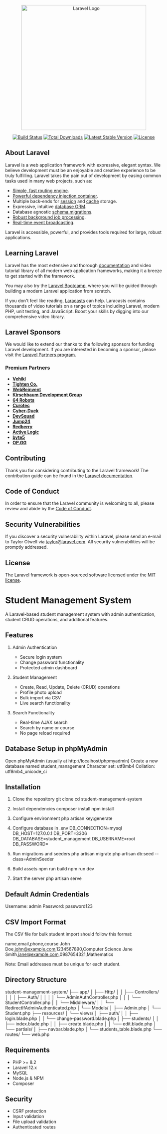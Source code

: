 <p align="center"><a href="https://laravel.com" target="_blank"><img src="https://raw.githubusercontent.com/laravel/art/master/logo-lockup/5%20SVG/2%20CMYK/1%20Full%20Color/laravel-logolockup-cmyk-red.svg" width="400" alt="Laravel Logo"></a></p>

<p align="center">
<a href="https://github.com/laravel/framework/actions"><img src="https://github.com/laravel/framework/workflows/tests/badge.svg" alt="Build Status"></a>
<a href="https://packagist.org/packages/laravel/framework"><img src="https://img.shields.io/packagist/dt/laravel/framework" alt="Total Downloads"></a>
<a href="https://packagist.org/packages/laravel/framework"><img src="https://img.shields.io/packagist/v/laravel/framework" alt="Latest Stable Version"></a>
<a href="https://packagist.org/packages/laravel/framework"><img src="https://img.shields.io/packagist/l/laravel/framework" alt="License"></a>
</p>

## About Laravel

Laravel is a web application framework with expressive, elegant syntax. We believe development must be an enjoyable and creative experience to be truly fulfilling. Laravel takes the pain out of development by easing common tasks used in many web projects, such as:

- [Simple, fast routing engine](https://laravel.com/docs/routing).
- [Powerful dependency injection container](https://laravel.com/docs/container).
- Multiple back-ends for [session](https://laravel.com/docs/session) and [cache](https://laravel.com/docs/cache) storage.
- Expressive, intuitive [database ORM](https://laravel.com/docs/eloquent).
- Database agnostic [schema migrations](https://laravel.com/docs/migrations).
- [Robust background job processing](https://laravel.com/docs/queues).
- [Real-time event broadcasting](https://laravel.com/docs/broadcasting).

Laravel is accessible, powerful, and provides tools required for large, robust applications.

## Learning Laravel

Laravel has the most extensive and thorough [documentation](https://laravel.com/docs) and video tutorial library of all modern web application frameworks, making it a breeze to get started with the framework.

You may also try the [Laravel Bootcamp](https://bootcamp.laravel.com), where you will be guided through building a modern Laravel application from scratch.

If you don't feel like reading, [Laracasts](https://laracasts.com) can help. Laracasts contains thousands of video tutorials on a range of topics including Laravel, modern PHP, unit testing, and JavaScript. Boost your skills by digging into our comprehensive video library.

## Laravel Sponsors

We would like to extend our thanks to the following sponsors for funding Laravel development. If you are interested in becoming a sponsor, please visit the [Laravel Partners program](https://partners.laravel.com).

### Premium Partners

- **[Vehikl](https://vehikl.com/)**
- **[Tighten Co.](https://tighten.co)**
- **[WebReinvent](https://webreinvent.com/)**
- **[Kirschbaum Development Group](https://kirschbaumdevelopment.com)**
- **[64 Robots](https://64robots.com)**
- **[Curotec](https://www.curotec.com/services/technologies/laravel/)**
- **[Cyber-Duck](https://cyber-duck.co.uk)**
- **[DevSquad](https://devsquad.com/hire-laravel-developers)**
- **[Jump24](https://jump24.co.uk)**
- **[Redberry](https://redberry.international/laravel/)**
- **[Active Logic](https://activelogic.com)**
- **[byte5](https://byte5.de)**
- **[OP.GG](https://op.gg)**

## Contributing

Thank you for considering contributing to the Laravel framework! The contribution guide can be found in the [Laravel documentation](https://laravel.com/docs/contributions).

## Code of Conduct

In order to ensure that the Laravel community is welcoming to all, please review and abide by the [Code of Conduct](https://laravel.com/docs/contributions#code-of-conduct).

## Security Vulnerabilities

If you discover a security vulnerability within Laravel, please send an e-mail to Taylor Otwell via [taylor@laravel.com](mailto:taylor@laravel.com). All security vulnerabilities will be promptly addressed.

## License

The Laravel framework is open-sourced software licensed under the [MIT license](https://opensource.org/licenses/MIT).


Student Management System
========================

A Laravel-based student management system with admin authentication, student CRUD operations, and additional features.

Features
--------
1. Admin Authentication
   - Secure login system
   - Change password functionality
   - Protected admin dashboard

2. Student Management
   - Create, Read, Update, Delete (CRUD) operations
   - Profile photo upload
   - Bulk import via CSV
   - Live search functionality

3. Search Functionality
   - Real-time AJAX search
   - Search by name or course
   - No page reload required

Database Setup in phpMyAdmin
--------------------------------
Open phpMyAdmin (usually at http://localhost/phpmyadmin)
Create a new database named student_management
Character set: utf8mb4
Collation: utf8mb4_unicode_ci

Installation
------------
1. Clone the repository
   git clone <repository-url>
   cd student-management-system

2. Install dependencies
   composer install
   npm install

3. Configure environment
   php artisan key:generate

4. Configure database in .env
   DB_CONNECTION=mysql
   DB_HOST=127.0.0.1
   DB_PORT=3306
   DB_DATABASE=student_management
   DB_USERNAME=root
   DB_PASSWORD=

5. Run migrations and seeders
   php artisan migrate
   php artisan db:seed --class=AdminSeeder

6. Build assets
   npm run build
   npm run dev

7. Start the server
   php artisan serve

Default Admin Credentials
------------------------
Username: admin
Password: password123

CSV Import Format
----------------
The CSV file for bulk student import should follow this format:

name,email,phone,course
John Doe,john@example.com,1234567890,Computer Science
Jane Smith,jane@example.com,0987654321,Mathematics

Note: Email addresses must be unique for each student.

Directory Structure
------------------
student-management-system/
├── app/
│   ├── Http/
│   │   ├── Controllers/
│   │   │   ├── Auth/
│   │   │   │   └── AdminAuthController.php
│   │   │   └── StudentController.php
│   │   └── Middleware/
│   │       └── RedirectIfAdminAuthenticated.php
│   └── Models/
│       ├── Admin.php
│       └── Student.php
├── resources/
│   └── views/
│       ├── auth/
│       │   ├── login.blade.php
│       │   └── change-password.blade.php
│       ├── students/
│       │   ├── index.blade.php
│       │   ├── create.blade.php
│       │   └── edit.blade.php
│       └── partials/
│           ├── navbar.blade.php
│           └── students_table.blade.php
└── routes/
    └── web.php

Requirements
-----------
- PHP >= 8.2
- Laravel 12.x
- MySQL
- Node.js & NPM
- Composer

Security
--------
- CSRF protection
- Input validation
- File upload validation
- Authenticated routes


